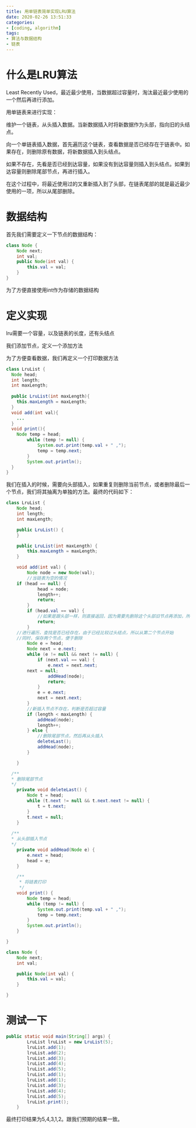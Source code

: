 ```yaml
---
title: 用单链表简单实现LRU算法
date: 2020-02-26 13:51:33
categories:
- [coding, algorithm]
tags:	
- 算法与数据结构
- 链表
---
```


# 什么是LRU算法

Least Recently Used，最近最少使用，当数据超过容量时，淘汰最近最少使用的一个然后再进行添加。

用单链表来进行实现：

维护一个链表，从头插入数据。当新数据插入时将新数据作为头部，指向旧的头结点。

向一个单链表插入数据，首先遍历这个链表，查看数据是否已经存在于链表中。如果存在，则删除原有数据，将新数据插入到头结点。

如果不存在，先看是否已经到达容量，如果没有到达容量则插入到头结点。如果到达容量则删除尾部节点，再进行插入。

在这个过程中，将最近使用过的又重新插入到了头部，在链表尾部的就是最近最少使用的一项，所以从尾部删除。

<!--more-->

# 数据结构

 首先我们需要定义一下节点的数据结构：

```java
class Node {
	Node next;
	int val;
	public Node(int val) {
		this.val = val;
	}
}
```

为了方便直接使用int作为存储的数据结构

# 定义实现

lru需要一个容量，以及链表的长度，还有头结点

我们添加节点，定义一个添加方法

为了方便查看数据，我们再定义一个打印数据方法

```java
class LruList {
  Node head;
  int length;
  int maxLength;
  
  public LruList(int maxLength){
    this.maxLength = maxLength;
  }
  void add(int val){
    ...
  }
  void print(){
    Node temp = head; 
		while (temp != null) {
			System.out.print(temp.val + " ,");
			temp = temp.next;
		}
		System.out.println();
  }
}
```

我们在插入的时候，需要向头部插入，如果重复则删除当前节点，或者删除最后一个节点，我们将其抽离为单独的方法。最终的代码如下：

```java
class LruList {
	Node head;
	int length;
	int maxLength;

	public LruList() {
	}

	public LruList(int maxLength) {
		this.maxLength = maxLength;
	}

	void add(int val) {
		Node node = new Node(val);
		//当链表为空的情况
    if (head == null) {
			head = node;
			length++;
			return;
		}
		if (head.val == val) {
			//如果是跟头部一样，则直接返回，因为需要先删除这个头部旧节点再添加，所以直接返回不做操作
			return;
		}
    //进行遍历，查找是否已经存在，由于已经比较过头结点，所以从第二个节点开始
    //同时，保存两个节点，便于删除
		Node e = head;
		Node next = e.next;
		while (e != null && next != null) {
			if (next.val == val) {
				e.next = next.next;
        next = null;
				addHead(node);
				return;
			}
			e = e.next;
			next = next.next;
		}
		//新插入节点不存在，判断是否超过容量
		if (length < maxLength) {
			addHead(node);
			length++;
		} else {
			//删除尾部节点，然后再从头插入
			deleteLast();
			addHead(node);
		}

	}

  /**
  * 删除尾部节点
  */
	private void deleteLast() {
		Node t = head;
		while (t.next != null && t.next.next != null) {
			t = t.next;
		}
		t.next = null;
	}
	
  /**
  * 从头部插入节点
  */
	private void addHead(Node e) {
		e.next = head;
		head = e;
	}

	/**
	 * 将链表打印
	 */
	void print() {
		Node temp = head;
		while (temp != null) {
			System.out.print(temp.val + " ,");
			temp = temp.next;
		}
		System.out.println();
	}

}

class Node {
	Node next;
	int val;

	public Node(int val) {
		this.val = val;
	}

}
```

# 测试一下

```java
public static void main(String[] args) {
		LruList lruList = new LruList(5);
		lruList.add(1);
		lruList.add(2);
		lruList.add(3);
		lruList.add(4);
		lruList.add(5);
		lruList.add(1);
		lruList.add(1);
		lruList.add(3);
		lruList.add(4);
		lruList.add(5);
		lruList.print();
	}
```

最终打印结果为5,4,3,1,2。跟我们预期的结果一致。

